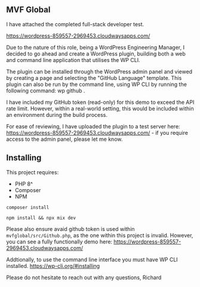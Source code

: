 ## MVF Global

I have attached the completed full-stack developer test.

https://wordpress-859557-2969453.cloudwaysapps.com/ 

Due to the nature of this role, being a WordPress Engineering Manager, I decided to go ahead and create a WordPress plugin, building both a web and command line application that utilises the WP CLI.

The plugin can be installed through the WordPress admin panel and viewed by creating a page and selecting the "GitHub Language" template. This plugin can also be run by the command line, using WP CLI by running the following command: wp github <username>.

I have included my GitHub token (read-only) for this demo to exceed the API rate limit. However, within a real-world setting, this would be included within an environment during the build process.

For ease of reviewing, I have uploaded the plugin to a test server here: https://wordpress-859557-2969453.cloudwaysapps.com/ - if you require access to the admin panel, please let me know.

## Installing

This project requires: 

- PHP 8^
- Composer
- NPM 

```shell
composer install

npm install && npx mix dev
```

Please also ensure avaid github token is used within `mvfglobal/src/Github.php`, as the one within this project is invalid. However, you can see a fully functionally demo here: https://wordpress-859557-2969453.cloudwaysapps.com/

Addtionally, to use the command line interface you must have WP CLI installed. https://wp-cli.org/#installing

Please do not hesitate to reach out with any questions,
Richard
